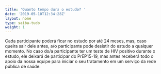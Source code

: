 ```yaml
---
title: 'Quanto tempo dura o estudo? '
date: '2019-05-10T12:34:28Z'
layout: none
type: saiba-tudo
weight: 1
---
```

Cada participante poderá ficar no estudo por até 24 meses, mas, caso queira sair dele antes, a/o participante pode desistir do estudo a qualquer momento. No caso do/a participante ter um teste de HIV positivo durante o estudo, ele deixará de participar do PrEP15-19, mas antes receberá todo o apoio da nossa equipe para iniciar o seu tratamento em um serviço da rede pública de saúde.
